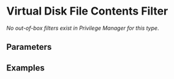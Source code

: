 [title]: # (Virtual Disk File Contents Filter)
[tags]: # (filter types)
[priority]: # (2)
# Virtual Disk File Contents Filter

*No out-of-box filters exist in Privilege Manager for this type*.

## Parameters

## Examples
